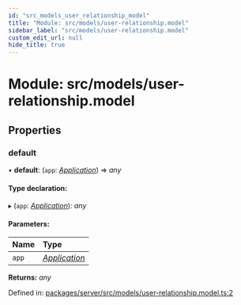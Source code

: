 ```yaml
---
id: "src_models_user_relationship_model"
title: "Module: src/models/user-relationship.model"
sidebar_label: "src/models/user-relationship.model"
custom_edit_url: null
hide_title: true
---
```


# Module: src/models/user-relationship.model

## Properties

### default

• **default**: (`app`: [*Application*](src_declarations.md#application)) => *any*

#### Type declaration:

▸ (`app`: [*Application*](src_declarations.md#application)): *any*

#### Parameters:

Name | Type |
:------ | :------ |
`app` | [*Application*](src_declarations.md#application) |

**Returns:** *any*

Defined in: [packages/server/src/models/user-relationship.model.ts:2](https://github.com/xr3ngine/xr3ngine/blob/66a84a950/packages/server/src/models/user-relationship.model.ts#L2)
